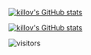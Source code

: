 [![killov's GitHub stats](https://github-readme-stats.vercel.app/api?username=killov&count_private=true&theme=dark)](https://github.com/anuraghazra/github-readme-stats&theme=dark)

[![killov's GitHub stats](https://github-readme-stats.vercel.app/api/top-langs/?username=killov&show_icons=true&theme=dark&exclude_repo=armygame&count_private=true)](https://github.com/anuraghazra/github-readme-stats)


![visitors](https://visitor-badge.glitch.me/badge?page_id=killov&left_color=blue&right_color=blue)
